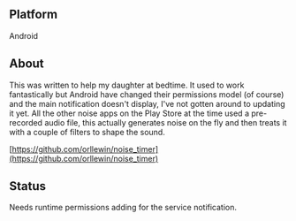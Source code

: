 ## Platform

Android

## About

This was written to help my daughter at bedtime. It used to work fantastically but Android have changed their permissions model (of course) and the main notification doesn't display, I've not gotten around to updating it yet. All the other noise apps on the Play Store at the time used a pre-recorded audio file, this actually generates noise on the fly and then treats it with a couple of filters to shape the sound.

[https://github.com/orllewin/noise_timer](https://github.com/orllewin/noise_timer)

## Status

Needs runtime permissions adding for the service notification.